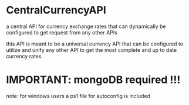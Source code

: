 # CentralCurrencyAPI
a central API for currency exchange rates that can dynamically be configured to get request from any other APIs 


this API is meant to be a universal currency API that can be configured to utilize and unify any other API to get the most complete and up to date currency rates

# IMPORTANT:  mongoDB required !!!

note: for windows users a ps1 file for autoconfig is included
